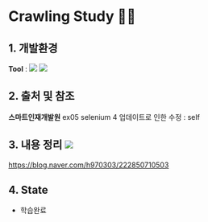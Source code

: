 # Crawling Study 👨‍💻

## 1. 개발환경
<Strong>Tool</Strong> : <img src="https://img.shields.io/badge/Jupyter-F37626?style=flat-square&logo=Jupyter&logoColor=white"/> <img src="https://img.shields.io/badge/Python-3776AB?style=flat-square&logo=Python&logoColor=white"/>

## 2. 출처 및 참조
<b>스마트인재개발원</b>
ex05 selenium 4 업데이트로 인한 수정 : self

## 3. 내용 정리 <img src="https://img.shields.io/badge/ My blog-03C75A?style=flat-square&logo=Naver&logoColor=white&link=https://blog.naver.com/h970303"/>
https://blog.naver.com/h970303/222850710503

## 4. State
- 학습완료
